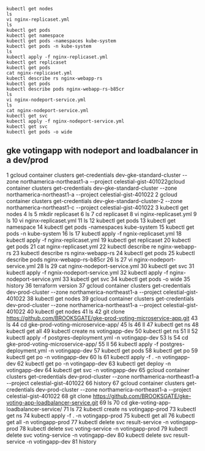     kubectl get nodes
    ls
    vi nginx-replicaset.yml
    ls
    kubectl get pods
    kubectl get namespace
    kubectl get pods -namespaces kube-system
    kubectl get pods -n kube-system
    ls
    kubectl apply -f nginx-replicaset.yml
    kubectl get replicaset
    kubectl get pods
    cat nginx-replicaset.yml
    kubectl describe rs nginx-webapp-rs
    kubectl get pods
    kubectl describe pods nginx-webapp-rs-b85cr
    ls
    vi nginx-nodeport-service.yml
    ls
    cat nginx-nodeport-service.yml
    kubectl get svc
    kubectl apply -f nginx-nodeport-service.yml
    kubectl get svc
    kubectl get pods -o wide



## gke votingapp with nodeport and loadbalancer in a dev/prod

 1  gcloud container clusters get-credentials dev-gke-standard-cluster --zone northamerica-northeast1-a --project celestial-gist-401022gcloud container clusters get-credentials dev-gke-standard-cluster --zone northamerica-northeast1-a --project celestial-gist-401022
    2  gcloud container clusters get-credentials dev-gke-standard-cluster-2 --zone northamerica-northeast1-c --project celestial-gist-401022
    3  kubectl get nodes
    4  ls
    5  mkdir replicaset
    6  ls
    7  cd replicaset
    8  vi nginx-replicaset.yml
    9  ls
   10  vi nginx-replicaset.yml
   11  ls
   12  kubectl get pods
   13  kubectl get namespace
   14  kubectl get pods -namespaces kube-system
   15  kubectl get pods -n kube-system
   16  ls
   17  kubectl apply -f ngnix-replicaset.yml
   18  kubectl apply -f nginx-replicaset.yml
   19  kubectl get replicaset
   20  kubectl get pods
   21  cat nginx-replicaset.yml
   22  kubectl describe re nginx-webapp-rs
   23  kubectl describe rs nginx-webapp-rs
   24  kubectl get pods
   25  kubectl describe pods nginx-webapp-rs-b85cr
   26  ls
   27  vi nginx-nodeport-service.yml
   28  ls
   29  cat nginx-nodeport-service.yml
   30  kubectl get svc
   31  kubectl apply -f ngnix-nodeport-service.yml
   32  kubectl apply -f nginx-nodeport-service.yml
   33  kubectl get svc
   34  kubectl get pods -o wide
   35  history
   36  terraform version
   37  gcloud container clusters get-credentials dev-prod-cluster --zone northamerica-northeast1-a --project celestial-gist-401022
   38  kubectl get nodes
   39  gcloud container clusters get-credentials dev-prod-cluster --zone northamerica-northeast1-a --project celestial-gist-401022
   40  kubectl get nodes
   41  ls
   42  git clone https://github.com/BROOKSGATE/gke-prod-voting-microservice-app.git
   43  ls
   44  cd gke-prod-voting-microservice-app/
   45  ls
   46  ll
   47  kubectl get ns
   48  kubectl get all
   49  kubectl create ns votingapp-dev
   50  kubectl get ns
   51  ll
   52  kubectl apply -f postgres-deployment.yml -n votingapp-dev
   53  ls
   54  cd gke-prod-voting-microservice-app/
   55  ll
   56  kubectl apply -f postgres-deployment.yml -n votingapp-dev
   57  kubectl get pods
   58  kubectl get po
   59  kubectl get po -n votingapp-dev
   60  ls
   61  kubectl apply -f . -n votingapp-dev
   62  kubectl get po -n votingapp-dev
   63  kubectl get deploy -n votingapp-dev
   64  kubectl get svc -n votingapp-dev
   65  gcloud container clusters get-credentials dev-prod-cluster --zone northamerica-northeast1-a --project celestial-gist-401022
   66  history
   67  gcloud container clusters get-credentials dev-prod-cluster --zone northamerica-northeast1-a --project celestial-gist-401022
   68  git clone https://github.com/BROOKSGATE/gke-voting-app-loadbalancer-service.git
   69  ls
   70  cd gke-voting-app-loadbalancer-service/
   71  ls
   72  kubectl create ns votingapp-prod
   73  kubectl get ns
   74  kubectl apply -f . -n votingapp-prod
   75  kubectl get all
   76  kubectl get all -n votingapp-prod
   77  kubectl delete svc result-service -n votingapp-prod
   78  kubectl delete svc voting-service -n votingapp-prod
   79  kubectl delete svc voting-service -n votingapp-dev
   80  kubectl delete svc result-service -n votingapp-dev
   81  history
